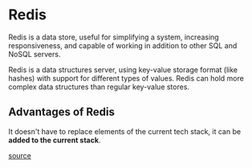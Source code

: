 # Redis
Redis is a data store, useful for simplifying a system, increasing responsiveness, and capable of working in addition to other SQL and NoSQL servers.

Redis is a data structures server, using key-value storage format (like hashes) with support for different types of values. Redis can hold more complex data structures than regular key-value stores.

## Advantages of Redis 
It doesn't have to replace elements of the current tech stack, it can be **added to the current stack**. 
 

[source](http://oldblog.antirez.com/post/take-advantage-of-redis-adding-it-to-your-stack.html)
